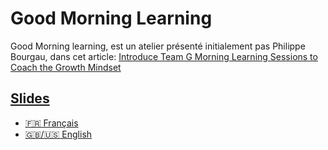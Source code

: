 # Good Morning Learning

Good Morning learning, est un atelier présenté initialement pas Philippe Bourgau, 
dans cet article: [Introduce Team G Morning Learning Sessions to Coach the Growth Mindset](https://philippe.bourgau.net/growth-mindset-coaching-turn-remote-work-commutes-into-team-learning/)

## [Slides](slides)

- [:fr: Français](slides)
- [:gb:/:us: English](slides/en)
